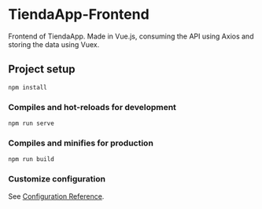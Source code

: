 # TiendaApp-Frontend
Frontend of TiendaApp. Made in Vue.js, consuming the API using Axios and storing the data using Vuex.

## Project setup
```
npm install
```

### Compiles and hot-reloads for development
```
npm run serve
```

### Compiles and minifies for production
```
npm run build
```

### Customize configuration
See [Configuration Reference](https://cli.vuejs.org/config/).